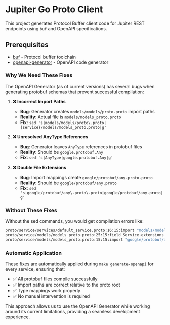 # Jupiter Go Proto Client

This project generates Protocol Buffer client code for Jupiter REST endpoints using `buf` and OpenAPI specifications.

## Prerequisites

- [buf](https://buf.build/docs/installation) - Protocol buffer toolchain
- [openapi-generator](https://openapi-generator.tech/docs/installation) - OpenAPI code generator

### Why We Need These Fixes

The OpenAPI Generator (as of current versions) has several bugs when generating protobuf schemas that prevent successful compilation:

1. **❌ Incorrect Import Paths**
   - **Bug**: Generator creates `models/models/proto.proto` import paths
   - **Reality**: Actual file is `models/models_proto.proto`
   - **Fix**: `sed 's|models/models/proto\.proto|{service}/models/models_proto.proto|g'`

2. **❌ Unresolved AnyType References**
   - **Bug**: Generator leaves `AnyType` references in protobuf files
   - **Reality**: Should be `google.protobuf.Any`
   - **Fix**: `sed 's|AnyType|google.protobuf.Any|g'`

3. **❌ Double File Extensions**
   - **Bug**: Import mappings create `google/protobuf/any.proto.proto`
   - **Reality**: Should be `google/protobuf/any.proto`
   - **Fix**: `sed 's|google/protobuf/any\.proto\.proto|google/protobuf/any.proto|g'`

### Without These Fixes

Without the sed commands, you would get compilation errors like:
```bash
proto/service/services/default_service.proto:16:15:import "models/models/proto.proto": file does not exist
proto/service/models/models_proto.proto:25:15:field Service.extensions: unknown type AnyType
proto/service/models/models_proto.proto:15:15:import "google/protobuf/any.proto.proto": file does not exist
```

### Automatic Application

These fixes are automatically applied during `make generate-openapi` for every service, ensuring that:
- ✅ All protobuf files compile successfully
- ✅ Import paths are correct relative to the proto root
- ✅ Type mappings work properly
- ✅ No manual intervention is required

This approach allows us to use the OpenAPI Generator while working around its current limitations, providing a seamless development experience. 

